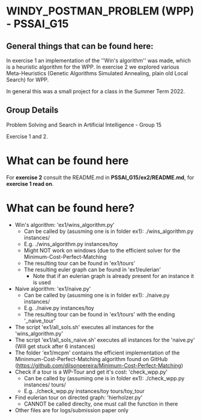 # WINDY_POSTMAN_PROBLEM (WPP) - PSSAI_G15

## General things that can be found here:

In exercise 1 an implementation of the ''Win's algorithm'' was made, which is a heuristic algorithm for the WPP. In exercise 2 we explored various Meta-Heuristics (Genetic Algorithms Simulated Annealing, plain old Local Search) for WPP. 

In general this was a small project for a class in the Summer Term 2022.

## Group Details

Problem Solving and Search in Artificial Intelligence - Group 15

Exercise 1 and 2.



# What can be found here

For **exercise 2** consult the README.md in **PSSAI_G15/ex2/README.md**, for **exercise 1 read on**.

# What can be found here?

- Win's algorithm: 'ex1/wins_algorithm.py'
    - Can be called by (asusming one is in folder ex1): ./wins_algorithm.py instances/<INSTANCE>
    - E.g. ./wins_algorithm.py instances/toy
    - Might NOT work on windows (due to the efficient solver for the Minimum-Cost-Perfect-Matching
    - The resulting tour can be found in 'ex1/tours'
    - The resulting euler graph can be found in 'ex1/eulerian' 
        - Note that if an eulerian graph is already present for an instance it is used
- Naive algorithm: 'ex1/naive.py'
    - Can be called by (asusming one is in folder ex1): ./naive.py instances/<INSTANCE>
    - E.g. ./naive.py instances/toy
    - The resulting tour can be found in 'ex1/tours' with the ending '_naive_tour'
- The script 'ex1/all_sols.sh' executes all instances for the 'wins_algorithm.py'
- The script 'ex1/all_sols_naive.sh' executes all instances for the 'naive.py' (Will get stuck after 6 instances)
- The folder 'ex1/mcpm' contains the efficient implementation of the Mininmum-Cost-Perfect-Matching algorithm found on GitHub (https://github.com/dilsonpereira/Minimum-Cost-Perfect-Matching)
- Check if a tour is a WP-Tour and get it's cost: 'check_wpp.py'
    - Can be called by (assuming one is in folder ex1): ./check_wpp.py instances/<INSTANCE> tours/<TOUR>
    - E.g. ./check_wpp.py instances/toy tours/toy_tour
- Find eulerian tour on directed graph: 'hierholzer.py'
    - CANNOT be called direclty, one must call the function in there
- Other files are for logs/submission paper only


